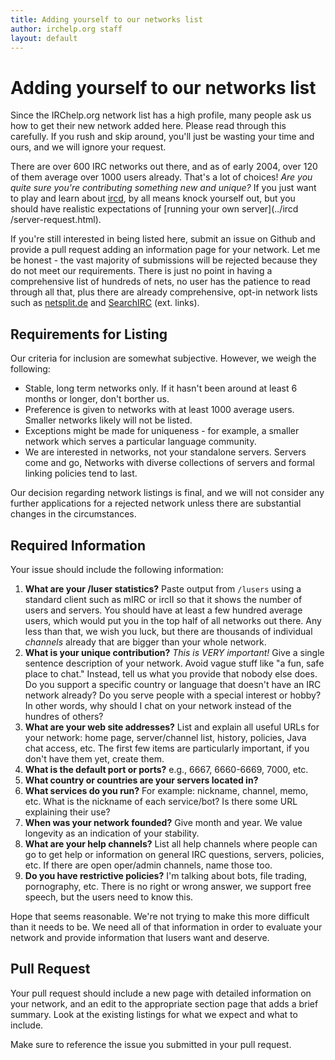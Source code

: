 ```yaml
---
title: Adding yourself to our networks list
author: irchelp.org staff
layout: default
---
```


# Adding yourself to our networks list

Since the IRChelp.org network list has a high profile, many people ask us how
to get their new network added here. Please read through this carefully. If
you rush and skip around, you'll just be wasting your time and ours, and we
will ignore your request.

There are over 600 IRC networks out there, and as of early 2004, over 120 of
them average over 1000 users already. That's a lot of choices! _Are you quite
sure you're contributing something new and unique?_ If you just want to play
and learn about [ircd](../ircd/), by all means knock yourself out, but you
should have realistic expectations of [running your own server](../ircd
/server-request.html).

If you're still interested in being listed here, submit an issue on Github and
provide a pull request adding an information page for your network.
Let me be honest - the vast majority of submissions will be rejected because they
do not meet our requirements.
There is just no point in having a comprehensive list of hundreds of nets,
no user has the patience to read through all that, plus there are already
comprehensive, opt-in network lists such as [netsplit.de](http://irc.netsplit.de/networks/) and
[SearchIRC](http://www.searchirc.com) (ext. links).

## Requirements for Listing

Our criteria for inclusion are somewhat subjective. However, we weigh the following:

 * Stable, long term networks only. If it hasn't been around at least 6 months or longer, don't borther us.
 * Preference is given to networks with at least 1000 average users. Smaller networks likely will not be listed.
 * Exceptions might be made for uniqueness - for example, a smaller network which serves a particular language community.
 * We are interested in networks, not your standalone servers. Servers come and go, Networks with diverse collections of servers and formal linking policies tend to last.

Our decision regarding network listings is final, and we will not consider any further applications for a rejected network unless there are substantial changes in the circumstances.
 
## Required Information
Your issue should include the following information:

  1. **What are your /luser statistics?** Paste output from `/lusers` using a standard client such as mIRC or ircII so that it shows the number of users and servers. You should have at least a few hundred average users, which would put you in the top half of all networks out there. Any less than that, we wish you luck, but there are thousands of individual _channels_ already that are bigger than your whole network.
  2. **What is your unique contribution?** _This is VERY important!_ Give a single sentence description of your network. Avoid vague stuff like "a fun, safe place to chat." Instead, tell us what you provide that nobody else does. Do you support a specific country or language that doesn't have an IRC network already? Do you serve people with a special interest or hobby? In other words, why should I chat on your network instead of the hundres of others?
  3. **What are your web site addresses?** List and explain all useful URLs for your network: home page, server/channel list, history, policies, Java chat access, etc. The first few items are particularly important, if you don't have them yet, create them.
  4. **What is the default port or ports?** e.g., 6667, 6660-6669, 7000, etc.
  5. **What country or countries are your servers located in?**
  6. **What services do you run?** For example: nickname, channel, memo, etc. What is the nickname of each service/bot? Is there some URL explaining their use?
  7. **When was your network founded?** Give month and year. We value longevity as an indication of your stability.
  8. **What are your help channels?** List all help channels where people can go to get help or information on general IRC questions, servers, policies, etc. If there are open oper/admin channels, name those too.
  9. **Do you have restrictive policies?** I'm talking about bots, file trading, pornography, etc. There is no right or wrong answer, we support free speech, but the users need to know this.

  Hope that seems reasonable. We're not trying to make this more difficult than
  it needs to be. We need all of that information in order to evaluate your
  network and provide information that lusers want and deserve.

## Pull Request
Your pull request should include a new page with detailed information on your network, and an edit to the appropriate section page that adds a brief summary. Look at the existing listings for what we expect and what to include.

Make sure to reference the issue you submitted in your pull request.
